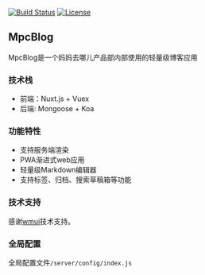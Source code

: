
<a href="https://travis-ci.org/wmui/vueblog"><img src="https://travis-ci.org/wmui/vueblog.svg?branch=master" alt="Build Status"></a>
<a href="https://github.com/wmui/vueblog"><img src="https://img.shields.io/badge/license-AGPL-blue.svg" alt="License"></a>

## MpcBlog

MpcBlog是一个妈妈去哪儿产品部内部使用的轻量级博客应用

### 技术栈

- 前端：Nuxt.js + Vuex
- 后端: Mongoose + Koa

### 功能特性

- 支持服务端渲染
- PWA渐进式web应用
- 轻量级Markdown编辑器
- 支持标签、归档、搜索草稿箱等功能

### 技术支持

感谢[wmui](https://travis-ci.org/wmui/vueblog)技术支持。

### 全局配置

全局配置文件`/server/config/index.js`

